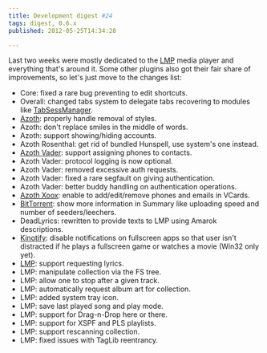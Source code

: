 ```yaml
---
title: Development digest #24
tags: digest, 0.6.x
published: 2012-05-25T14:34:28

---
```


Last two weeks were mostly dedicated to the [LMP](/plugins-lmp) media
player and everything that's around it. Some other plugins also got
their fair share of improvements, so let's just move to the changes
list:

-   Core: fixed a rare bug preventing to edit shortcuts.
-   Overall: changed tabs system to delegate tabs recovering to modules
    like [TabSessManager](/plugins-tabsessmanager).
-   [Azoth](/plugins-azoth): properly handle removal of styles.
-   Azoth: don't replace smiles in the middle of words.
-   Azoth: support showing/hiding accounts.
-   Azoth Rosenthal: get rid of bundled Hunspell, use system's
    one instead.
-   [Azoth Vader](/plugins-azoth-vader): support assigning phones
    to contacts.
-   Azoth Vader: protocol logging is now optional.
-   Azoth Vader: removed excessive auth requests.
-   Azoth Vader: fixed a rare segfault on giving authentication.
-   Azoth Vader: better buddy handling on authentication operations.
-   [Azoth Xoox](/plugins-azoth-xoox): enable to add/edit/remove phones
    and emails in VCards.
-   [BitTorrent](/plugins-bittorrent): show more information in Summary
    like uploading speed and number of seeders/leechers.
-   DeadLyrics: rewritten to provide texts to LMP using
    Amarok descriptions.
-   [Kinotify](/plugins-kinotify): disable notifications on fullscreen
    apps so that user isn't distracted if he plays a fullscreen game or
    watches a movie (Win32 only yet).
-   [LMP](/plugins-lmp): support requesting lyrics.
-   LMP: manipulate collection via the FS tree.
-   LMP: allow one to stop after a given track.
-   LMP: automatically request album art for collection.
-   LMP: added system tray icon.
-   LMP: save last played song and play mode.
-   LMP: support for Drag-n-Drop here or there.
-   LMP: support for XSPF and PLS playlists.
-   LMP: support rescanning collection.
-   LMP: fixed issues with TagLib reentrancy.
